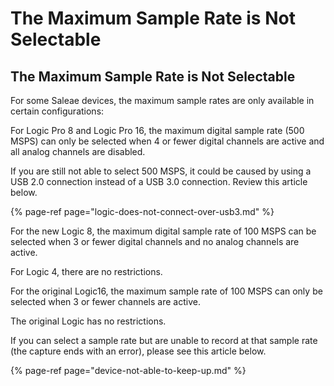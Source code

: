 # The Maximum Sample Rate is Not Selectable

## The Maximum Sample Rate is Not Selectable

For some Saleae devices, the maximum sample rates are only available in certain configurations:

For Logic Pro 8 and Logic Pro 16, the maximum digital sample rate \(500 MSPS\) can only be selected when 4 or fewer digital channels are active and all analog channels are disabled.

If you are still not able to select 500 MSPS, it could be caused by using a USB 2.0 connection instead of a USB 3.0 connection. Review this article below.

{% page-ref page="logic-does-not-connect-over-usb3.md" %}

For the new Logic 8, the maximum digital sample rate of 100 MSPS can be selected when 3 or fewer digital channels and no analog channels are active.

For Logic 4, there are no restrictions.

For the original Logic16, the maximum sample rate of 100 MSPS can only be selected when 3 or fewer channels are active.

The original Logic has no restrictions.

If you can select a sample rate but are unable to record at that sample rate \(the capture ends with an error\), please see this article below.

{% page-ref page="device-not-able-to-keep-up.md" %}

